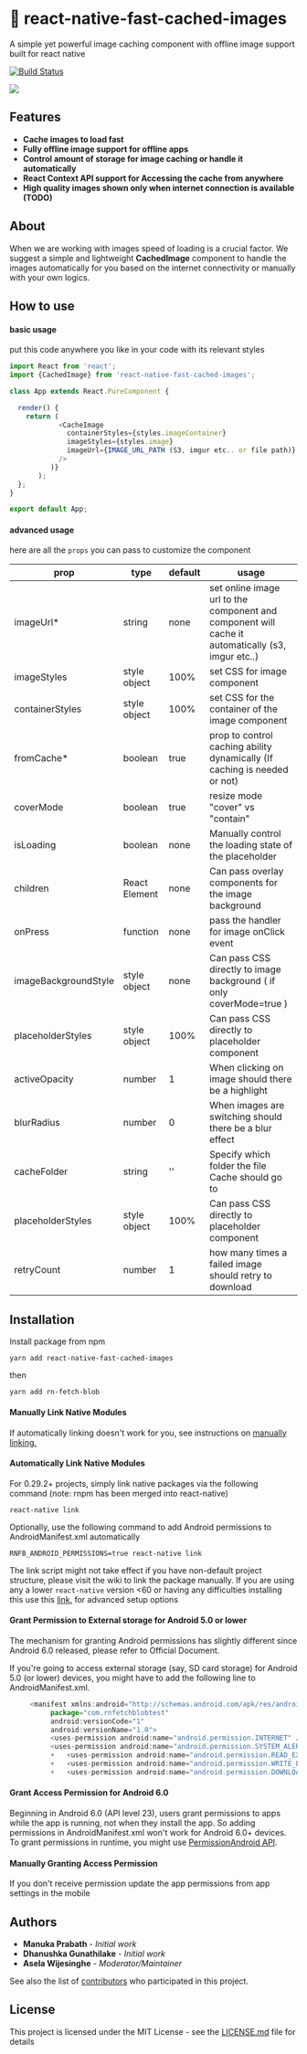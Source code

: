 # :rocket: react-native-fast-cached-images

A simple yet powerful image caching component with offline image support built for react native

[![Build Status](https://travis-ci.org/joemccann/dillinger.svg?branch=master)](https://travis-ci.org/joemccann/dillinger)

![](https://media.giphy.com/media/H21EodQjLUJNFzfe47/giphy.gif)

## Features

- **Cache images to load fast**
- **Fully offline image support for offline apps**
- **Control amount of storage for image caching or handle it automatically**
- **React Context API support for Accessing the cache from anywhere**
- **High quality images shown only when internet connection is available (TODO)**

## About

When we are working with images speed of loading is a crucial factor. We suggest a simple and lightweight **CachedImage** component to handle the images automatically for you based on the internet connectivity or manually with your own logics.

## How to use

#### basic usage

put this code anywhere you like in your code with its relevant styles

```javascript
import React from 'react';
import {CachedImage} from 'react-native-fast-cached-images';

class App extends React.PureComponent {

  render() {
    return (
            <CacheImage
              containerStyles={styles.imageContainer}
              imageStyles={styles.image}
              imageUrl={IMAGE_URL_PATH (S3, imgur etc.. or file path)}
            />
          )}
       );
  };
}

export default App;
```

#### advanced usage

here are all the `props` you can pass to customize the component

| prop                 | type          | default | usage                                                                                             |
| -------------------- | ------------- | ------- | ------------------------------------------------------------------------------------------------- |
| imageUrl\*           | string        | none    | set online image url to the component and component will cache it automatically (s3, imgur etc..) |
| imageStyles          | style object  | 100%    | set CSS for image component                                                                       |
| containerStyles      | style object  | 100%    | set CSS for the container of the image component                                                  |
| fromCache\*          | boolean       | true    | prop to control caching ability dynamically (If caching is needed or not)                         |
| coverMode            | boolean       | true    | resize mode "cover" vs "contain"                                                                  |
| isLoading            | boolean       | none    | Manually control the loading state of the placeholder                                             |
| children             | React Element | none    | Can pass overlay components for the image background                                              |
| onPress              | function      | none    | pass the handler for image onClick event                                                          |
| imageBackgroundStyle | style object  | none    | Can pass CSS directly to image background ( if only coverMode=true )                              |
| placeholderStyles    | style object  | 100%    | Can pass CSS directly to placeholder component                                                    |
| activeOpacity        | number        | 1       | When clicking on image should there be a highlight                                                |
| blurRadius           | number        | 0       | When images are switching should there be a blur effect                                           |
| cacheFolder          | string        | ''      | Specify which folder the file Cache should go to                                                  |
| placeholderStyles    | style object  | 100%    | Can pass CSS directly to placeholder component                                                    |
| retryCount           | number        | 1       | how many times a failed image should retry to download                                            |

## Installation

Install package from npm

`yarn add react-native-fast-cached-images`

then

`yarn add rn-fetch-blob`

#### Manually Link Native Modules

If automatically linking doesn't work for you, see instructions on [manually linking.](https://github.com/joltup/rn-fetch-blob/wiki/Manually-Link-Package#index)

#### Automatically Link Native Modules

For 0.29.2+ projects, simply link native packages via the following command (note: rnpm has been merged into react-native)

`react-native link`

Optionally, use the following command to add Android permissions to AndroidManifest.xml automatically

`RNFB_ANDROID_PERMISSIONS=true react-native link`

The link script might not take effect if you have non-default project structure, please visit the wiki to link the package manually. If you are using any a lower `react-native` version <60 or having any difficulties installing this use this [link.](https://github.com/joltup/rn-fetch-blob#user-content-installation) for advanced setup options

#### Grant Permission to External storage for Android 5.0 or lower

The mechanism for granting Android permissions has slightly different since Android 6.0 released, please refer to Official Document.

If you're going to access external storage (say, SD card storage) for Android 5.0 (or lower) devices, you might have to add the following line to AndroidManifest.xml.

```javascript
     <manifest xmlns:android="http://schemas.android.com/apk/res/android"
          package="com.rnfetchblobtest"
          android:versionCode="1"
          android:versionName="1.0">
          <uses-permission android:name="android.permission.INTERNET" />
          <uses-permission android:name="android.permission.SYSTEM_ALERT_WINDOW"/>
          +   <uses-permission android:name="android.permission.READ_EXTERNAL_STORAGE" />
          +   <uses-permission android:name="android.permission.WRITE_EXTERNAL_STORAGE" />
          +   <uses-permission android:name="android.permission.DOWNLOAD_WITHOUT_NOTIFICATION" />
```

#### Grant Access Permission for Android 6.0

Beginning in Android 6.0 (API level 23), users grant permissions to apps while the app is running, not when they install the app. So adding permissions in AndroidManifest.xml won't work for Android 6.0+ devices. To grant permissions in runtime, you might use [PermissionAndroid API](https://facebook.github.io/react-native/docs/permissionsandroid.html).

#### Manually Granting Access Permission

If you don't receive permission update the app permissions from app settings in the mobile

## Authors

- **Manuka Prabath** - _Initial work_
- **Dhanushka Gunathilake** - _Initial work_
- **Asela Wijesinghe** - _Moderator/Maintainer_

See also the list of [contributors](https://github.com/your/project/contributors) who participated in this project.

## License

This project is licensed under the MIT License - see the [LICENSE.md](LICENSE.md) file for details
